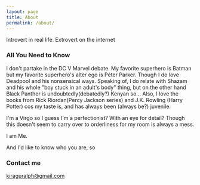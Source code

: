 ```yaml
---
layout: page
title: About
permalink: /about/
---
```


Introvert in real life. Extrovert on the internet

### All You Need to Know
I don't partake in the DC V Marvel debate. My favorite superhero is Batman but my favorite superhero's alter ego is Peter Parker. Though I do love Deadpool and his nonsensical ways. Speaking of, I do relate with Shazam and his whole "boy stuck in an adult's body" thing, but on the other hand Black Panther is undoubtedly(debatedly?) Kenyan so...
Also, I love the books from Rick Riordan(Percy Jackson series) and J.K. Rowling (Harry Potter) cos my taste is, and has always been (always be?) juvenile.

I'm a Virgo so I guess I'm a perfectionist? With an eye for detail? Though this doesn't seem to carry over to orderliness for my room is always a mess.

I am Me.

And I'd like to know who you are, so
### Contact me
[kiraguralph@gmail.com](mailto:kiraguralph@gmail.com)
